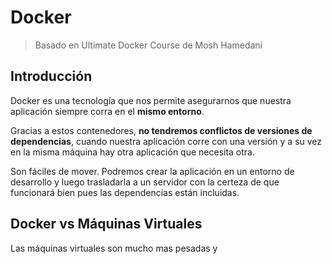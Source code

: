 # Docker

> Basado en Ultimate Docker Course de Mosh Hamedani


## Introducción

Docker es una tecnología que nos permite asegurarnos que nuestra aplicación siempre corra en el **mismo entorno**. 

Gracias a estos contenedores, **no tendremos conflictos de versiones de dependencias**, cuando nuestra aplicación corre con una versión y a su vez en la misma máquina hay otra aplicación que necesita otra.

Son fáciles de mover. Podremos crear la aplicación en un entorno de desarrollo y luego trasladarla a un servidor con la certeza de que funcionará bien pues las dependencias están incluidas.



## Docker vs Máquinas Virtuales

Las máquinas virtuales son mucho mas pesadas y 

